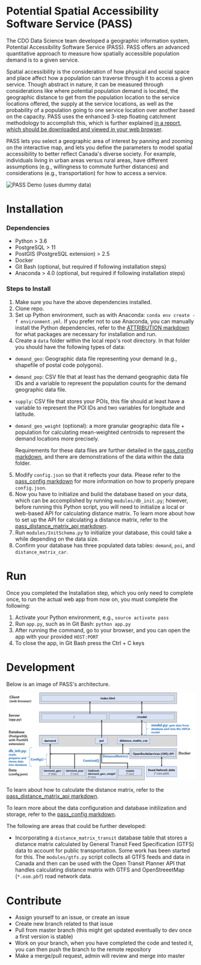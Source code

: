 # Potential Spatial Accessibility Software Service (PASS)

The CDO Data Science team developed a geographic information system, Potential Accessibility Software Service (PASS). PASS offers an advanced quantitative approach to measure how spatially accessible population demand is to a given service.

Spatial accessibility is the consideration of how physical and social space and place affect how a population can traverse through it to access a given service. Though abstract in nature, it can be measured through considerations like where potential population demand is located, the geographic distance to get from the population location to the service locations offered, the supply at the service locations, as well as the probability of a population going to one service location over another based on the capacity. PASS uses the enhanced 3-step floating catchment methodology to accomplish this, which is further explained [in a report, which should be downloaded and viewed in your web browser](static/docs/pass_report_20200422.html).

PASS lets you select a geographic area of interest by panning and zooming on the interactive map, and lets you define the parameters to model spatial accessibility to better reflect Canada's diverse society. For example, individuals living in urban areas versus rural areas, have different assumptions (e.g., willingness to commute further distances) and considerations (e.g., transportation) for how to access a service.

![PASS Demo (uses dummy data)](/static/docs/pass_v0.1.gif)

# Installation

### Dependencies

- Python > 3.6
- PostgreSQL > 11
- PostGIS (PostgreSQL extension) > 2.5
- Docker
- Git Bash (optional, but required if following installation steps)
- Anaconda > 4.0 (optional, but required if following installation steps)

### Steps to Install

1. Make sure you have the above dependencies installed.
2. Clone repo.
3. Set up Python environment, such as with Anaconda: `conda env create -f environment.yml`. If you prefer not to use Anaconda, you can manually install the Python dependencies, refer to the [ATTRIBUTION markdown](/ATTRIBUTION.md) for what packages are necessary for installation and run.
4. Create a `data` folder within the local repo's root directory. In that folder you should have the following types of data:

- `demand_geo`: Geographic data file representing your demand (e.g., shapefile of postal code polygons).
- `demand_pop`: CSV file that at least has the demand geographic data file IDs and a variable to represent the population counts for the demand geographic data file.
- `supply`: CSV file that stores your POIs, this file should at least have a variable to represent the POI IDs and two variables for longitude and latitude.
- `demand_geo_weight` (optional): a more granular geographic data file + population for calculating mean-weighted centroids to represent the demand locations more precisely.

  Requirements for these data files are further detailed in the [pass_config markdown](static/docs/pass_config.md), and there are demonstrations of the data within the data folder.

5. Modify `config.json` so that it reflects your data. Please refer to the [pass_config markdown](static/docs/pass_config.md) for more information on how to properly prepare `config.json`.
6. Now you have to initialize and build the database based on your data, which can be accomplished by running `modules/db_init.py`; however, before running this Python script, you will need to initialize a local or web-based API for calculating distance matrix. To learn more about how to set up the API for calculating a distance matrix, refer to the [pass_distance_matrix_api markdown](static/docs/pass_distance_matrix_api.md).
7. Run `modules/InitSchema.py` to initialize your database, this could take a while depending on the data size.
8. Confirm your database has three populated data tables: `demand`, `poi`, and `distance_matrix_car`.

# Run

Once you completed the Installation step, which you only need to complete once, to run the actual web app from now on, you must complete the following:

1. Activate your Python environment, e.g., `source activate pass`
3. Run `app.py`, such as in Git Bash: `python app.py`
4. After running the command, go to your browser, and you can open the app with your provided `HOST:PORT`
5. To close the app, in Git Bash press the Ctrl + C keys

# Development

Below is an image of PASS's architecture.

![PASS Architecture](static/docs/pass_architecture.png)

To learn about how to calculate the distance matrix, refer to the [pass_distance_matrix_api markdown](static/docs/pass_distance_matrix_api.md).

To learn more about the data configuration and database initilization and storage, refer to the [pass_config markdown](static/docs/pass_config.md).

The following are areas that could be further developed:

- Incorporating a `distance_matrix_transit` database table that stores a distance matrix calculated by General Transit Feed Specification (GTFS) data to account for public transportation. Some work has been started for this. The `modules/gtfs.py` script collects all GTFS feeds and data in Canada and then can be used with the Open Transit Planner API that handles calculating distance matrix with GTFS and OpenStreeetMap (`*.osm.pbf`) road network data.

# Contribute

- Assign yourself to an issue, or create an issue
- Create new branch related to that issue
- Pull from master branch (this might get updated eventually to dev once a first version is stable)
- Work on your branch, when you have completed the code and tested it, you can then push the branch to the remote repository
- Make a merge/pull request, admin will review and merge into master
